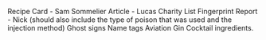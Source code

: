 Recipe Card - Sam
Sommelier Article - Lucas
Charity List
Fingerprint Report - Nick (should also include the type of poison that was used and the injection method)
Ghost signs
Name tags
Aviation Gin
Cocktail ingredients.